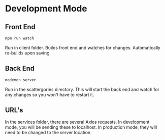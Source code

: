 # Development Mode   

## Front End  
```bash   
npm run watch   
```   
Run in client folder. Builds front end and watches for changes. Automatically re-builds upon saving.  

## Back End   
```bash   
nodemon server   
```   
Run in the scattergories directory. This will start the back end and watch for any changes so you won't have to restart it.

## URL's  
In the services folder, there are several Axios requests. In development mode, you will be sending these to localhost. In production mode, they will need to be changed to the server location. 
